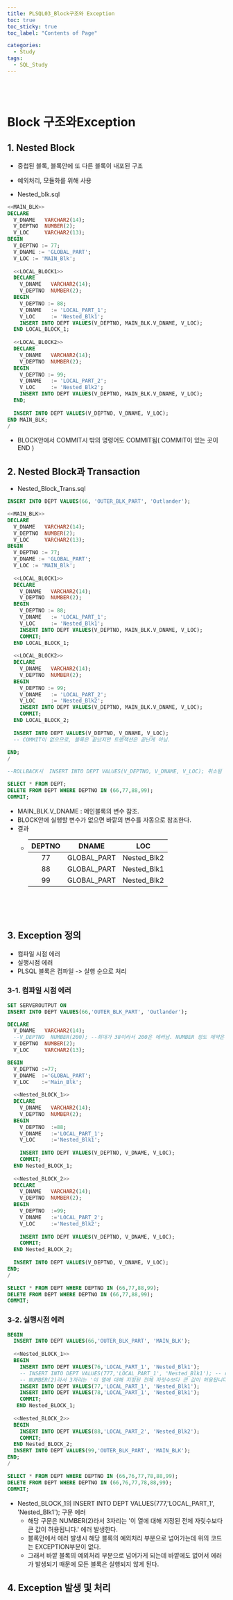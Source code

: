 ```yaml
---
title: PLSQL03_Block구조와 Exception
toc: true
toc_sticky: true
toc_label: "Contents of Page"

categories:
  - Study
tags:
  - SQL_Study
---
```


<br><br>

# Block 구조와Exception

## 1. Nested Block
- 중첩된 블록, 블록안에 또 다른 블록이 내포된 구조
- 예외처리, 모듈화를 위해 사용

- Nested_blk.sql

```sql
<<MAIN_BLK>>
DECLARE
  V_DNAME   VARCHAR2(14);
  V_DEPTNO  NUMBER(2);
  V_LOC     VARCHAR2(13);
BEGIN
  V_DEPTNO := 77;
  V_DNAME := 'GLOBAL_PART';
  V_LOC := 'MAIN_Blk';
  
  <<LOCAL_BLOCK1>>
  DECLARE
    V_DNAME   VARCHAR2(14);
    V_DEPTNO  NUMBER(2);
  BEGIN
    V_DEPTNO := 88;
    V_DNAME   := 'LOCAL_PART_1';
    V_LOC     := 'Nested_Blk1';
    INSERT INTO DEPT VALUES(V_DEPTNO, MAIN_BLK.V_DNAME, V_LOC);
  END LOCAL_BLOCK_1;
  
  <<LOCAL_BLOCK2>>
  DECLARE
    V_DNAME   VARCHAR2(14);
    V_DEPTNO  NUMBER(2);
  BEGIN
    V_DEPTNO := 99;
    V_DNAME   := 'LOCAL_PART_2';
    V_LOC     := 'Nested_Blk2';
    INSERT INTO DEPT VALUES(V_DEPTNO, MAIN_BLK.V_DNAME, V_LOC);
  END;
  
  INSERT INTO DEPT VALUES(V_DEPTNO, V_DNAME, V_LOC);
END MAIN_BLK;
/ 
```

- BLOCK안에서 COMMIT시 밖의 명령어도 COMMIT됨( COMMIT이 있는 곳이 END )
 



## 2. Nested Block과 Transaction
- Nested_Block_Trans.sql

```sql
INSERT INTO DEPT VALUES(66, 'OUTER_BLK_PART', 'Outlander');

<<MAIN_BLK>>
DECLARE
  V_DNAME   VARCHAR2(14);
  V_DEPTNO  NUMBER(2);
  V_LOC     VARCHAR2(13);
BEGIN
  V_DEPTNO := 77;
  V_DNAME := 'GLOBAL_PART';
  V_LOC := 'MAIN_Blk';
  
  <<LOCAL_BLOCK1>>
  DECLARE
    V_DNAME   VARCHAR2(14);
    V_DEPTNO  NUMBER(2);
  BEGIN
    V_DEPTNO := 88;
    V_DNAME   := 'LOCAL_PART_1';
    V_LOC     := 'Nested_Blk1';
    INSERT INTO DEPT VALUES(V_DEPTNO, MAIN_BLK.V_DNAME, V_LOC);
    COMMIT;
  END LOCAL_BLOCK_1;
  
  <<LOCAL_BLOCK2>>
  DECLARE
    V_DNAME   VARCHAR2(14);
    V_DEPTNO  NUMBER(2);
  BEGIN
    V_DEPTNO := 99;
    V_DNAME   := 'LOCAL_PART_2';
    V_LOC     := 'Nested_Blk2';
    INSERT INTO DEPT VALUES(V_DEPTNO, MAIN_BLK.V_DNAME, V_LOC);
    COMMIT;
  END LOCAL_BLOCK_2;
  
  INSERT INTO DEPT VALUES(V_DEPTNO, V_DNAME, V_LOC); 
  -- COMMIT이 없으므로, 블록은 끝났지만 트랜잭션은 끝난게 아님.
  
END;
/

--ROLLBACK시  INSERT INTO DEPT VALUES(V_DEPTNO, V_DNAME, V_LOC); 취소됨

SELECT * FROM DEPT;
DELETE FROM DEPT WHERE DEPTNO IN (66,77,88,99);
COMMIT;
```

- MAIN_BLK.V_DNAME : 메인블록의 변수 참조.
- BLOCK안에 실행할 변수가 없으면 바깥의 변수를 자동으로 참조한다.
- 결과
  * | DEPTNO | DNAME | LOC |
    |:---:|:---:|:---:|
    | 77 | GLOBAL_PART | Nested_Blk2 |
    | 88 | GLOBAL_PART | Nested_Blk1 |
    | 99 | GLOBAL_PART | Nested_Blk2 |
    
<br><br><br>

## 3. Exception 정의
* 컴파일 시점 에러
* 실행시점 에러
* PLSQL 블록은 컴파일 -> 실행 순으로 처리

### 3-1. 컴파일 시점 에러

```sql
SET SERVEROUTPUT ON
INSERT INTO DEPT VALUES(66,'OUTER_BLK_PART', 'Outlander');

DECLARE
  V_DNAME   VARCHAR2(14);
  --V_DEPTNO  NUMBER(200); --최대가 38이라서 200은 에러남. NUMBER 정도 제약은 (1 .. 38)범위이어야 합니다
  V_DEPTNO  NUMBER(2);
  V_LOC     VARCHAR2(13);

BEGIN 
  V_DEPTNO :=77;
  V_DNAME  :='GLOBAL_PART';
  V_LOC    :='Main_Blk';
  
  <<Nested_BLOCK_1>>
  DECLARE
    V_DNAME   VARCHAR2(14);
    V_DEPTNO  NUMBER(2);
  BEGIN
    V_DEPTNO  :=88;
    V_DNAME   :='LOCAL_PART_1';
    V_LOC     :='Nested_Blk1';
    
    INSERT INTO DEPT VALUES(V_DEPTNO, V_DNAME, V_LOC);
    COMMIT;
  END Nested_BLOCK_1;
  
  <<Nested_BLOCK_2>>
  DECLARE
    V_DNAME   VARCHAR2(14);
    V_DEPTNO  NUMBER(2);
  BEGIN
    V_DEPTNO  :=99;
    V_DNAME   :='LOCAL_PART_2';
    V_LOC     :='Nested_Blk2';
    
    INSERT INTO DEPT VALUES(V_DEPTNO, V_DNAME, V_LOC);
    COMMIT;
  END Nested_BLOCK_2;
  
  INSERT INTO DEPT VALUES(V_DEPTNO, V_DNAME, V_LOC);
END;
/

SELECT * FROM DEPT WHERE DEPTNO IN (66,77,88,99);
DELETE FROM DEPT WHERE DEPTNO IN (66,77,88,99);
COMMIT;  
```

### 3-2. 실행시점 에러

```sql
BEGIN
  INSERT INTO DEPT VALUES(66,'OUTER_BLK_PART', 'MAIN_BLK');
  
  <<Nested_BLOCK_1>>
  BEGIN
    INSERT INTO DEPT VALUES(76,'LOCAL_PART_1', 'Nested_Blk1');
    -- INSERT INTO DEPT VALUES(777,'LOCAL_PART_1', 'Nested_Blk1'); -- runtime err발생.
    -- NUMBER(2)라서 3자리는 '이 열에 대해 지정된 전체 자릿수보다 큰 값이 허용됩니다.' 에러 발생
    INSERT INTO DEPT VALUES(77,'LOCAL_PART_1', 'Nested_Blk1'); 
    INSERT INTO DEPT VALUES(78,'LOCAL_PART_1', 'Nested_Blk1');
    COMMIT;
   END Nested_BLOCK_1;
   
  <<Nested_BLOCK_2>>
  BEGIN
    INSERT INTO DEPT VALUES(88,'LOCAL_PART_2', 'Nested_Blk2');
    COMMIT;
  END Nested_BLOCK_2;
  INSERT INTO DEPT VALUES(99,'OUTER_BLK_PART', 'MAIN_BLK');
END;
/

SELECT * FROM DEPT WHERE DEPTNO IN (66,76,77,78,88,99);
DELETE FROM DEPT WHERE DEPTNO IN (66,76,77,78,88,99);
COMMIT;  
```

- Nested_BLOCK_1의 INSERT INTO DEPT VALUES(777,'LOCAL_PART_1', 'Nested_Blk1'); 구문 에러
  * 해당 구문은 NUMBER(2)라서 3자리는 '이 열에 대해 지정된 전체 자릿수보다 큰 값이 허용됩니다.' 에러 발생한다.
  * 블록안에서 에러 발생시 해당 블록의 예외처리 부분으로 넘어가는데 위의 코드는 EXCEPTION부분이 없다.
  * 그래서 바깥 블록의 예외처리 부분으로 넘어가게 되는데 바깥에도 없어서 에러가 발생되기 때문에 모든 블록은 실행되지 않게 된다.


## 4. Exception 발생 및 처리
